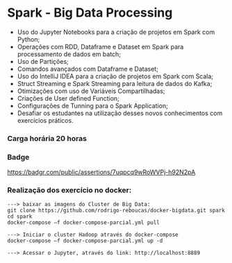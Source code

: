 # Spark - Big Data Processing

- Uso do Jupyter Notebooks para a criação de projetos em Spark com Python; 
- Operações com RDD, Dataframe e Dataset em Spark para processamento de dados em batch; 
- Uso de Partições; 
- Comandos avançados com Dataframe e Dataset; 
- Uso do IntelliJ IDEA para a criação de projetos em Spark com Scala;
- Struct Streaming e Spark Streaming para leitura de dados do Kafka;
- Otimizações com uso de Variáveis Compartilhadas;
- Criações de User defined Function;
- Configurações de Tunning para o Spark Application;
- Desafiar os estudantes na utilização desses novos conhecimentos com exercícios práticos.

### Carga horária 20 horas

### Badge

https://badgr.com/public/assertions/7uqpcq9wRoWVPj-h92N2pA

### Realização dos exercício no docker:

```
---> baixar as imagens do Cluster de Big Data:
git clone https://github.com/rodrigo-reboucas/docker-bigdata.git spark
cd spark
docker-compose –f docker-compose-parcial.yml pull

---> Iniciar o cluster Hadoop através do docker-compose
docker-compose –f docker-compose-parcial.yml up -d

---> Acessar o Jupyter, através do link: http://localhost:8889
```
